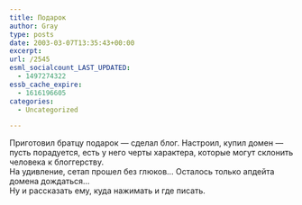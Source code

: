 ```yaml
---
title: Подарок
author: Gray
type: posts
date: 2003-03-07T13:35:43+00:00
excerpt:
url: /2545
esml_socialcount_LAST_UPDATED:
  - 1497274322
essb_cache_expire:
  - 1616196605
categories:
  - Uncategorized

---
```








Приготовил братцу подарок &#8212; сделал блог. Настроил, купил домен &#8212; пусть порадуется, есть у него черты характера, которые могут склонить человека к блоггерству.  
На удивление, сетап прошел без глюков&#8230; Осталось только апдейта домена дождаться&#8230;  
Ну и рассказать ему, куда нажимать и где писать.